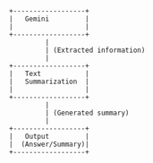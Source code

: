                  +------------------+
                  |   Gemini         |
                  |                  |
                  +------------------+
                           |
                           | (Extracted information)
                           |
                  +------------------+
                  |   Text           |
                  |   Summarization  |
                  |                  |
                  +------------------+
                           |
                           | (Generated summary)
                           |
                  +------------------+
                  |   Output         |
                  |  (Answer/Summary)|
                  +------------------+
